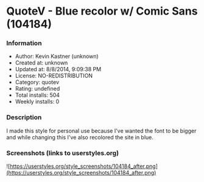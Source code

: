 # QuoteV - Blue recolor w/ Comic Sans (104184)

### Information
- Author: Kevin Kastner (unknown)
- Created at: unknown
- Updated at: 8/8/2014, 9:09:38 PM
- License: NO-REDISTRIBUTION
- Category: quotev
- Rating: undefined
- Total installs: 504
- Weekly installs: 0


### Description
I made this style for personal use because I've wanted the font to be bigger and while changing this I've also recolored the site in blue.


### Screenshots (links to userstyles.org)
![https://userstyles.org/style_screenshots/104184_after.png](https://userstyles.org/style_screenshots/104184_after.png)


